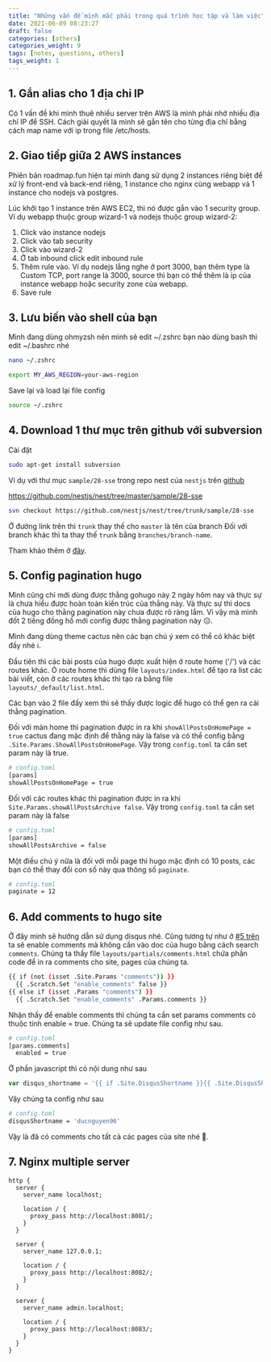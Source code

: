```yaml
---
title: "Những vấn đề mình mắc phải trong quá trình học tập và làm việc"
date: 2021-06-09 08:23:27
draft: false
categories: [others]
categories_weight: 9
tags: [notes, questions, others]
tags_weight: 1
---
```

## 1. Gắn alias cho 1 địa chỉ IP
Có 1 vấn đề khi mình thuê nhiều server trên AWS là mình phải nhớ nhiều địa chỉ IP để SSH. Cách giải quyết là mình sẽ gắn tên cho từng địa chỉ bằng cách map name với ip trong file /etc/hosts.

## 2. Giao tiếp giữa 2 AWS instances
Phiên bản roadmap.fun hiện tại mình đang sử dụng 2 instances riêng biệt để xử lý front-end và back-end riêng, 1 instance cho nginx cùng webapp và 1 instance cho nodejs và postgres.

Lúc khởi tạo 1 instance trên AWS EC2, thì nó được gắn vào 1 security group. Ví dụ webapp thuộc group wizard-1 và nodejs thuộc group wizard-2:
  1. Click vào instance nodejs
  2. Click vào tab security
  3. Click vào wizard-2
  4. Ở tab inbound click edit inbound rule
  5. Thêm rule vào. Ví dụ nodejs lắng nghe ở port 3000, bạn thêm type là Custom TCP, port range là 3000, source thì bạn có thể thêm là ip của instance webapp hoặc security zone của webapp.
  6. Save rule

## 3. Lưu biến vào shell của bạn
Mình đang dùng ohmyzsh nên mình sẽ edit ~/.zshrc bạn nào dùng bash thì edit ~/.bashrc nhé
```sh
nano ~/.zshrc
```
```sh
export MY_AWS_REGION=your-aws-region
```
Save lại và load lại file config
```sh
source ~/.zshrc
```

## 4. Download 1 thư mục trên github với subversion
Cài đặt
```sh
sudo apt-get install subversion
```

Ví dụ với thư mục `sample/28-sse` trong  repo nest của `nestjs` trên [github](https://github.com/nestjs/nest/tree/master/sample/28-sse)

https://github.com/nestjs/nest/tree/master/sample/28-sse

```sh
svn checkout https://github.com/nestjs/nest/tree/trunk/sample/28-sse
```

Ở đường link trên thì `trunk` thay thế cho `master` là tên của branch
Đối với branch khác thì ta thay thế `trunk` bằng `branches/branch-name`.

Tham khảo thêm ở [đây](https://stackoverflow.com/questions/7106012/download-a-single-folder-or-directory-from-a-github-repo).

## 5. Config pagination hugo
Mình cũng chỉ mới dùng được thằng gohugo này 2 ngày hôm nay và thực sự là chưa hiểu được hoàn toàn kiến trúc của thằng này. Và thực sự thì docs của hugo cho thằng pagination này chưa được rõ ràng lắm.
Vì vậy mà mình đốt 2 tiếng đồng hồ mới config được thằng pagination này 😑.

Mình đang dùng theme cactus nên các bạn chú ý xem có thể có khác biệt đấy nhé ℹ️.

Đầu tiên thì các bài posts của hugo được xuất hiện ở route home ('/') và các routes khác. Ỏ route home thì dùng file `layouts/index.html` để tạo ra list các bài viết, còn ở các routes khác thì tạo ra bằng file `layouts/_default/list.html`.

Các bạn vào 2 file đấy xem thì sẽ thấy được logic để hugo có thể gen ra cái thằng pagination.

Đối với màn home thì pagination được in ra khi `showAllPostsOnHomePage = true` cactus đang mặc định để thằng này là false và có thể config bằng `.Site.Params.ShowAllPostsOnHomePage`. Vậy trong `config.toml` ta cần set param này là true.

```sh
# config.toml
[params]
showAllPostsOnHomePage = true
```

Đối với các routes khác thì pagination được in ra khi `Site.Params.showAllPostsArchive false`. Vậy trong `config.toml` ta cần set param này là false

```sh
# config.toml
[params]
showAllPostsArchive = false
```

Một điều chú ý nữa là đối với mỗi page thì hugo mặc định có 10 posts, các bạn có thể thay đổi con số này qua thông số `paginate`.
```sh
# config.toml
paginate = 12
```
## 6. Add comments to hugo site

Ở đây mình sẽ hướng dẫn sử dụng disqus nhé.
Cũng tương tự như ở [#5 trên](#5-config-pagination-hugo) ta sẽ enable comments mà không cần vào doc của hugo bằng cách search `comments`. Chúng ta thấy file `layouts/partials/comments.html` chứa phần code để in ra comments cho site, pages của chúng ta. 

```sh
{{ if (not (isset .Site.Params "comments")) }}
  {{ .Scratch.Set "enable_comments" false }}
{{ else if (isset .Params "comments") }}
  {{ .Scratch.Set "enable_comments" .Params.comments }}
```

Nhận thấy để enable comments thì chúng ta cần set params comments có thuộc tính enable = true. Chúng ta sẽ update file config như sau.

```sh
# config.toml
[params.comments]
  enabled = true
```

Ở phần javascript thì có nội dung như sau
```javascript
var disqus_shortname = '{{ if .Site.DisqusShortname }}{{ .Site.DisqusShortname }}{{ else }}{{ .Site.Title }}{{ end }}';
```

Vậy chúng ta config như sau
```sh
# config.toml
disqusShortname = 'ducnguyen96'
```

Vậy là đã có comments cho tất cả các pages của site nhé 💃.

## 7. Nginx multiple server

```nginx
http {
  server {
    server_name localhost;

    location / {
      proxy_pass http://localhost:8081/;
    }
  }

  server {
    server_name 127.0.0.1;

    location / {
      proxy_pass http://localhost:8082/;
    }
  }

  server {
    server_name admin.localhost;

    location / {
      proxy_pass http://localhost:8083/;
    }
  }
}
```